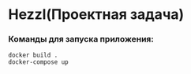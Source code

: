 # Hezzl(Проектная задача)

### Команды для запуска приложения:

```
docker build .
docker-compose up
```
